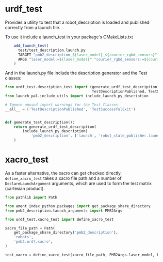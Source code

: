 # urdf_test

Provides a utility to test that a robot_description is loaded and published correctly from a launch file.

To use it include a launch_test in your package's CMakeLists.txt
```cmake
	add_launch_test(
	  test/test_description.launch.py
	  TARGET "pmb2_description_${laser_model}_${courier_rgbd_sensors}" # With TARGET set test name
      ARGS "laser_model:=${laser_model}" "courier_rgbd_sensors:=${courier_rgbd_sensors}" # You can use variables to test different configurations
	)
```

And in the launch.py file include the description generator and the Test classes:
```python
from urdf_test.description_test import (generate_urdf_test_description,
                                        TestDescriptionPublished, TestSuccessfulExit)
from launch_pal.include_utils import include_launch_py_description

# Ignore unused import warnings for the Test Classes
__all__ = ('TestDescriptionPublished', 'TestSuccessfulExit')


def generate_test_description():
    return generate_urdf_test_description(
        include_launch_py_description(
            'pmb2_description', ['launch', 'robot_state_publisher.launch.py']),
    )
```

# xacro_test

As a faster alternative, the xacro can get checked directly.
`define_xacro_test` takes a xacro file path and a number of `DeclareLaunchArgument` arguments,
which are used to form the test matrix (cartesian product).


```python
from pathlib import Path

from ament_index_python.packages import get_package_share_directory
from pmb2_description.launch_arguments import PMB2Args

from urdf_test.xacro_test import define_xacro_test

xacro_file_path = Path(
    get_package_share_directory('pmb2_description'),
    'robots',
    'pmb2.urdf.xacro',
)

test_xacro = define_xacro_test(xacro_file_path, PMB2Args.laser_model, PMB2Args.add_on_module)
```
